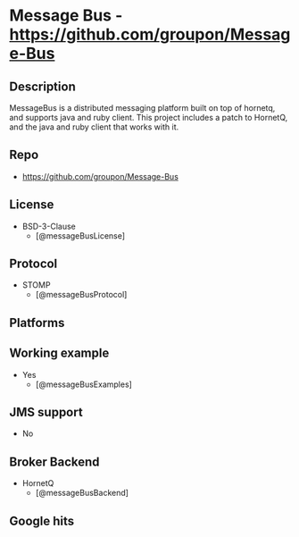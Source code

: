 # Message Bus - https://github.com/groupon/Message-Bus


## Description
MessageBus is a distributed messaging platform built on top of hornetq, and supports java and ruby client. This project includes a patch to HornetQ, and the java and ruby client that works with it.


## Repo
- https://github.com/groupon/Message-Bus


## License
- BSD-3-Clause
    - [@messageBusLicense]


## Protocol
- STOMP
    - [@messageBusProtocol]


## Platforms


## Working example
- Yes
    - [@messageBusExamples]


## JMS support
- No


## Broker Backend
- HornetQ
    - [@messageBusBackend]


## Google hits
